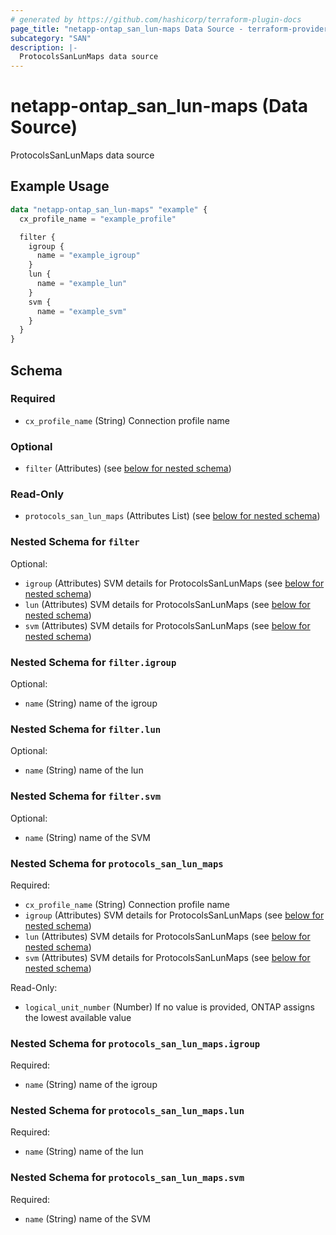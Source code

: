 ```yaml
---
# generated by https://github.com/hashicorp/terraform-plugin-docs
page_title: "netapp-ontap_san_lun-maps Data Source - terraform-provider-netapp-ontap"
subcategory: "SAN"
description: |-
  ProtocolsSanLunMaps data source
---
```


# netapp-ontap_san_lun-maps (Data Source)

ProtocolsSanLunMaps data source

## Example Usage
```terraform
data "netapp-ontap_san_lun-maps" "example" {
  cx_profile_name = "example_profile"

  filter {
    igroup {
      name = "example_igroup"
    }
    lun {
      name = "example_lun"
    }
    svm {
      name = "example_svm"
    }
  }
}
```

<!-- schema generated by tfplugindocs -->
## Schema

### Required

- `cx_profile_name` (String) Connection profile name

### Optional

- `filter` (Attributes) (see [below for nested schema](#nestedatt--filter))

### Read-Only

- `protocols_san_lun_maps` (Attributes List) (see [below for nested schema](#nestedatt--protocols_san_lun_maps))

<a id="nestedatt--filter"></a>
### Nested Schema for `filter`

Optional:

- `igroup` (Attributes) SVM details for ProtocolsSanLunMaps (see [below for nested schema](#nestedatt--filter--igroup))
- `lun` (Attributes) SVM details for ProtocolsSanLunMaps (see [below for nested schema](#nestedatt--filter--lun))
- `svm` (Attributes) SVM details for ProtocolsSanLunMaps (see [below for nested schema](#nestedatt--filter--svm))

<a id="nestedatt--filter--igroup"></a>
### Nested Schema for `filter.igroup`

Optional:

- `name` (String) name of the igroup


<a id="nestedatt--filter--lun"></a>
### Nested Schema for `filter.lun`

Optional:

- `name` (String) name of the lun


<a id="nestedatt--filter--svm"></a>
### Nested Schema for `filter.svm`

Optional:

- `name` (String) name of the SVM



<a id="nestedatt--protocols_san_lun_maps"></a>
### Nested Schema for `protocols_san_lun_maps`

Required:

- `cx_profile_name` (String) Connection profile name
- `igroup` (Attributes) SVM details for ProtocolsSanLunMaps (see [below for nested schema](#nestedatt--protocols_san_lun_maps--igroup))
- `lun` (Attributes) SVM details for ProtocolsSanLunMaps (see [below for nested schema](#nestedatt--protocols_san_lun_maps--lun))
- `svm` (Attributes) SVM details for ProtocolsSanLunMaps (see [below for nested schema](#nestedatt--protocols_san_lun_maps--svm))

Read-Only:

- `logical_unit_number` (Number) If no value is provided, ONTAP assigns the lowest available value

<a id="nestedatt--protocols_san_lun_maps--igroup"></a>
### Nested Schema for `protocols_san_lun_maps.igroup`

Required:

- `name` (String) name of the igroup


<a id="nestedatt--protocols_san_lun_maps--lun"></a>
### Nested Schema for `protocols_san_lun_maps.lun`

Required:

- `name` (String) name of the lun


<a id="nestedatt--protocols_san_lun_maps--svm"></a>
### Nested Schema for `protocols_san_lun_maps.svm`

Required:

- `name` (String) name of the SVM


